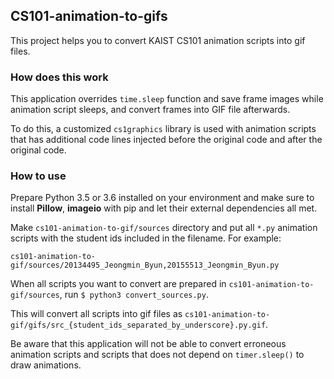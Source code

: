 
## CS101-animation-to-gifs

This project helps you to convert KAIST CS101 animation scripts into gif files.

### How does this work

This application overrides `time.sleep` function and save frame images while
animation script sleeps, and convert frames into GIF file afterwards.

To do this, a customized `cs1graphics` library is used with animation scripts
that has additional code lines injected before the original code
and after the original code.

### How to use

Prepare Python 3.5 or 3.6 installed on your environment and
make sure to install **Pillow**, **imageio** with pip and let their external dependencies all met.

Make `cs101-animation-to-gif/sources` directory and put all
`*.py` animation scripts with the student ids included in the filename.
For example:

`cs101-animation-to-gif/sources/20134495_Jeongmin_Byun,20155513_Jeongmin_Byun.py`

When all scripts you want to convert are prepared in `cs101-animation-to-gif/sources`, run `$ python3 convert_sources.py`.

This will convert all scripts into gif files as `cs101-animation-to-gif/gifs/src_{student_ids_separated_by_underscore}.py.gif`.

Be aware that this application will not be able to convert
erroneous animation scripts and scripts that does not depend on `timer.sleep()`
to draw animations.
